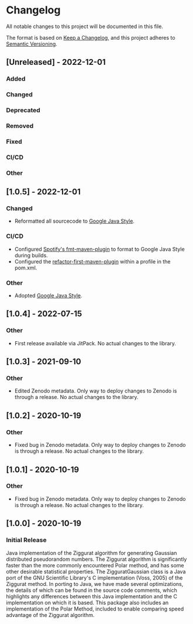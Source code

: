 # Changelog
All notable changes to this project will be documented in this file.

The format is based on [Keep a Changelog](https://keepachangelog.com/en/1.0.0/),
and this project adheres to [Semantic Versioning](https://semver.org/spec/v2.0.0.html).

## [Unreleased] - 2022-12-01

### Added

### Changed

### Deprecated

### Removed

### Fixed

### CI/CD

### Other


## [1.0.5] - 2022-12-01

### Changed
* Reformatted all sourcecode to [Google Java Style](https://google.github.io/styleguide/javaguide.html).

### CI/CD
* Configured [Spotify's fmt-maven-plugin](https://github.com/spotify/fmt-maven-plugin) to format to Google Java Style during builds.
* Configured the [refactor-first-maven-plugin](https://github.com/jimbethancourt/RefactorFirst) within a profile in the pom.xml.

### Other
* Adopted [Google Java Style](https://google.github.io/styleguide/javaguide.html).


## [1.0.4] - 2022-07-15

### Other
* First release available via JitPack. No actual changes to the library.


## [1.0.3] - 2021-09-10

### Other
* Edited Zenodo metadata. Only way to deploy changes to Zenodo is through a release. No actual changes to the library.


## [1.0.2] - 2020-10-19

### Other
* Fixed bug in Zenodo metadata. Only way to deploy changes to Zenodo is through a release. No actual changes to the library.


## [1.0.1] - 2020-10-19

### Other
* Fixed bug in Zenodo metadata. Only way to deploy changes to Zenodo is through a release. No actual changes to the library.


## [1.0.0] - 2020-10-19

### Initial Release

Java implementation of the Ziggurat algorithm for generating Gaussian distributed 
pseudorandom numbers. The Ziggurat algorithm is significantly faster than the more 
commonly encountered Polar method, and has some other desirable statistical 
properties. The ZigguratGaussian class is a Java port of the GNU Scientific Library's 
C implementation (Voss, 2005) of the Ziggurat method. In porting to Java, we have 
made several optimizations, the details of which can be found in the source code 
comments, which highlights any differences between this Java implementation and the 
C implementation on which it is based. This package also includes an implementation 
of the Polar Method, included to enable comparing speed advantage of the Ziggurat 
algorithm.